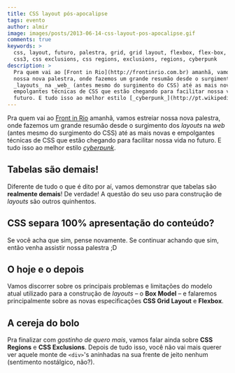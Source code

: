 ```yaml
---
title: CSS layout pós-apocalipse
tags: evento
author: almir
image: images/posts/2013-06-14-css-layout-pos-apocalipse.gif
comments: true
keywords: >
  css, layout, futuro, palestra, grid, grid layout, flexbox, flex-box, flex box,
  css3, css exclusions, css regions, exclusions, regions, cyberpunk
description: >
  Pra quem vai ao [Front in Rio](http://frontinrio.com.br) amanhã, vamos estreiar
  nossa nova palestra, onde fazemos um grande resumão desde o surgimento dos
  _layouts_ na _web_ (antes mesmo do surgimento do CSS) até as mais novas e
  empolgantes técnicas de CSS que estão chegando para facilitar nossa vida no
  futuro. E tudo isso ao melhor estilo [_cyberpunk_](http://pt.wikipedia.org/wiki/Cyberpunk).
---
```


Pra quem vai ao [Front in Rio](http://frontinrio.com.br) amanhã, vamos estreiar
nossa nova palestra, onde fazemos um grande resumão desde o surgimento dos
_layouts_ na _web_ (antes mesmo do surgimento do CSS) até as mais novas e
empolgantes técnicas de CSS que estão chegando para facilitar nossa vida no
futuro. E tudo isso ao melhor estilo [_cyberpunk_](http://pt.wikipedia.org/wiki/Cyberpunk).

## Tabelas são demais!

Diferente de tudo o que é dito por aí, vamos demonstrar que tabelas são
__realmente demais__! De verdade! A questão do seu uso para construção de
_layouts_ são outros quinhentos.

## CSS separa 100% apresentação do conteúdo?

Se você acha que sim, pense novamente. Se continuar achando que sim, então venha
assistir nossa palestra ;D

## O hoje e o depois

Vamos discorrer sobre os principais problemas e limitações do modelo atual
utilizado para a construção de _layouts_ – o __Box Model__ – e falaremos
principalmente sobre as novas especificações __CSS Grid Layout__ e __Flexbox__.

## A cereja do bolo

Pra finalizar com _gostinho de quero mais_, vamos falar ainda sobre __CSS Regions__
e __CSS Exclusions__.
Depois de tudo isso, você não vai mais querer ver aquele monte de `<div>`'s
aninhadas na sua frente de jeito nenhum (sentimento nostálgico, não?).
